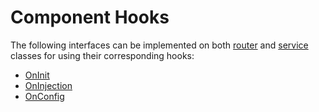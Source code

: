 # Component Hooks

The following interfaces can be implemented on both [router](../router-decorator) and [service](../service-decorator) classes for using their corresponding hooks:

  - [OnInit](#oninit)
  - [OnInjection](#oninjection)
  - [OnConfig](#onconfig)
